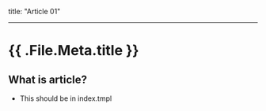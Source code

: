 title: "Article 01"

---

# {{ .File.Meta.title }}

## What is article?

- This should be in index.tmpl

